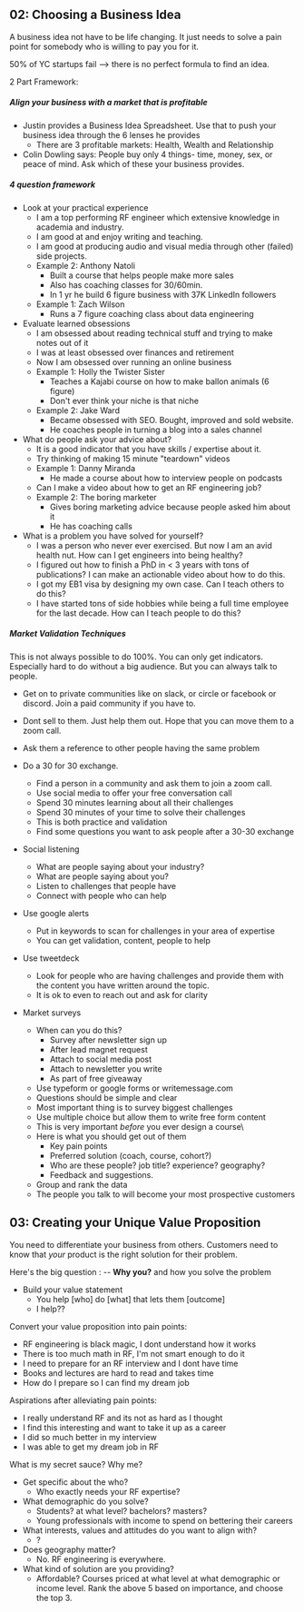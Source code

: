 
## 02: Choosing a Business Idea

A business idea not have to be life changing. It just needs to solve a pain point for somebody who is willing to pay you for it.

50% of YC startups fail --> there is no perfect formula to find an idea.

2 Part Framework:

##### Align your business with a market that is profitable
- Justin provides a Business Idea Spreadsheet. Use that to push your business idea through the 6 lenses he provides
	- There are 3 profitable markets: Health, Wealth and Relationship
- Colin Dowling says: People buy only 4 things- time, money, sex, or peace of mind. Ask which of these your business provides.

##### 4 question framework
- Look at your practical experience
	- I am a top performing RF engineer which extensive knowledge in academia and industry.
	- I am good at and enjoy writing and teaching.
	- I am good at producing audio and visual media through other (failed) side projects.
	- Example 2: Anthony Natoli
		- Built a course that helps people make more sales
		- Also has coaching classes for 30/60min.
		- In 1 yr he build 6 figure business with 37K LinkedIn followers
	- Example 1: Zach Wilson
		- Runs a 7 figure coaching class about data engineering
- Evaluate learned obsessions
	- I am obsessed about reading technical stuff and trying to make notes out of it
	- I was at least obsessed over finances and retirement
	- Now I am obsessed over running an online business
	- Example 1: Holly the Twister Sister
		- Teaches a Kajabi course on how to make ballon animals (6 figure)
		- Don't ever think your niche is that niche
	- Example 2: Jake Ward
		- Became obsessed with SEO. Bought, improved and sold website.
		- He coaches people in turning a blog into a sales channel
- What do people ask your advice about?
	- It is a good indicator that you have skills / expertise about it.
	- Try thinking of making 15 minute "teardown" videos
	- Example 1: Danny Miranda
		- He made a course about how to interview people on podcasts
	- Can I make a video about how to get an RF engineering job?
	- Example 2: The boring marketer
		- Gives boring marketing advice because people asked him about it
		- He has coaching calls
- What is a problem you have solved for yourself?
	- I was a person who never ever exercised. But now I am an avid health nut. How can I get engineers into being healthy?
	- I figured out how to finish a PhD in < 3 years with tons of publications? I can make an actionable video about how to do this.
	- I got my EB1 visa by designing my own case. Can I teach others to do this?
	- I have started tons of side hobbies while being a full time employee for the last decade. How can I teach people to do this?

##### Market Validation Techniques
This is not always possible to do 100%. You can only get indicators.
Especially hard to do without a big audience. But you can always talk to people.

- Get on to private communities like on slack, or circle or facebook or discord. Join a paid community if you have to.
- Dont sell to them. Just help them out. Hope that you can move them to a zoom call.
- Ask them a reference to other people having the same problem

- Do a 30 for 30 exchange.
	- Find a person in a community and ask them to join a zoom call.
	- Use social media to offer your free conversation call
	- Spend 30 minutes learning about all their challenges
	- Spend 30 minutes of your time to solve their challenges
	- This is both practice and validation
	- Find some questions you want to ask people after a 30-30 exchange
- Social listening
	- What are people saying about your industry?
	- What are people saying about you?
	- Listen to challenges that people have
	- Connect with people who can help

- Use google alerts
	- Put in keywords to scan for challenges in your area of expertise
	- You can get validation, content, people to help
- Use tweetdeck
	- Look for people who are having challenges and provide them with the content you have written around the topic.
	- It is ok to even to reach out and ask for clarity
- Market surveys
	- When can you do this?
		- Survey after newsletter sign up
		- After lead magnet request
		- Attach to social media post
		- Attach to newsletter you write
		- As part of free giveaway
	- Use typeform or google forms or writemessage.com
	- Questions should be simple and clear
	- Most important thing is to survey biggest challenges
	- Use multiple choice but allow them to write free form content
	- This is very important *before* you ever design a course\
	- Here is what you should get out of them
		- Key pain points
		- Preferred solution (coach, course, cohort?)
		- Who are these people? job title? experience? geography?
		- Feedback and suggestions.
	- Group and rank the data
	- The  people you talk to will become your most prospective customers

## 03: Creating your Unique Value Proposition

You need to differentiate your business from others. Customers need to know that *your* product is the right solution for their problem.

Here's the big question : -- **Why you?**  and how you solve the problem

- Build your value statement
	- You help [who] do [what] that lets them [outcome]
	- I help??

Convert your value proposition into pain points:
- RF engineering is black magic, I dont understand how it works
- There is too much math in RF, I'm not smart enough to do it
- I need to prepare for an RF interview and I dont have time
- Books and lectures are hard to read and takes time
- How do I prepare so I can find my dream job

Aspirations after alleviating pain points:
- I really understand RF and its not as hard as I thought
- I find this interesting and want to take it up as a career
- I did so much better in my interview
- I was able to get my dream job in RF

What is my secret sauce? Why me?
- Get specific about the who?
	- Who exactly needs your RF expertise?
- What demographic do you solve?
	- Students? at what level? bachelors? masters?
	- Young professionals with income to spend on bettering their careers
- What interests, values and attitudes do you want to align with?
	- ?
- Does geography matter?
	- No. RF engineering is everywhere.
- What kind of solution are you providing?
	- Affordable? Courses priced at what level at what demographic or income level.
Rank the above 5 based on importance, and choose the top 3.
